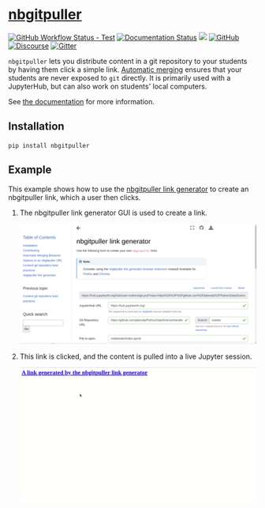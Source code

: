 # [nbgitpuller](https://github.com/jupyterhub/nbgitpuller)

[![GitHub Workflow Status - Test](https://img.shields.io/github/workflow/status/jupyterhub/nbgitpuller/Tests?logo=github&label=tests)](https://github.com/jupyterhub/nbgitpuller/actions)
[![Documentation Status](https://readthedocs.org/projects/nbgitpuller/badge/?version=latest)](https://nbgitpuller.readthedocs.io/en/latest/?badge=latest)
[![](https://img.shields.io/pypi/v/nbgitpuller.svg?logo=pypi)](https://pypi.python.org/pypi/nbgitpuller)
[![GitHub](https://img.shields.io/badge/issue_tracking-github-blue?logo=github)](https://github.com/jupyterhub/nbgitpuller/issues)
[![Discourse](https://img.shields.io/badge/help_forum-discourse-blue?logo=discourse)](https://discourse.jupyter.org/c/jupyterhub)
[![Gitter](https://img.shields.io/badge/social_chat-gitter-blue?logo=gitter)](https://gitter.im/jupyterhub/jupyterhub)

`nbgitpuller` lets you distribute content in a git repository to your students
by having them click a simple link. [Automatic
merging](https://nbgitpuller.readthedocs.io/topic/automatic-merging.html)
ensures that your students are never exposed to `git` directly. It is primarily
used with a JupyterHub, but can also work on students' local computers.

See [the documentation](https://nbgitpuller.readthedocs.io) for more
information.

## Installation

```shell
pip install nbgitpuller
```

## Example

This example shows how to use the [nbgitpuller link generator]
to create an nbgitpuller link, which a user then clicks.

[nbgitpuller link generator]: https://nbgitpuller.readthedocs.io/link

1. The nbgitpuller link generator GUI is used to create a
   link.

   ![](https://raw.githubusercontent.com/jupyterhub/nbgitpuller/9f380a933335f0f069b6e2f9965ed78c3abcce7a/docs/_static/nbgitpuller-link-generator.png)

2. This link is clicked, and the content is pulled into a live Jupyter session.

   ![](https://raw.githubusercontent.com/jupyterhub/nbgitpuller/9f380a933335f0f069b6e2f9965ed78c3abcce7a/docs/_static/nbgitpuller-demo.gif)
